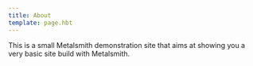 ```yaml
---
title: About
template: page.hbt
---
```


This is a small Metalsmith demonstration site that aims at showing you a very basic site build with Metalsmith.
